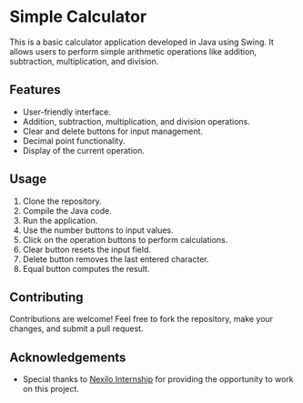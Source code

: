 # Simple Calculator

This is a basic calculator application developed in Java using Swing. It allows users to perform simple arithmetic operations like addition, subtraction, multiplication, and division.

## Features

- User-friendly interface.
- Addition, subtraction, multiplication, and division operations.
- Clear and delete buttons for input management.
- Decimal point functionality.
- Display of the current operation.

## Usage

1. Clone the repository.
2. Compile the Java code.
3. Run the application.
4. Use the number buttons to input values.
5. Click on the operation buttons to perform calculations.
6. Clear button resets the input field.
7. Delete button removes the last entered character.
8. Equal button computes the result.

## Contributing

Contributions are welcome! Feel free to fork the repository, make your changes, and submit a pull request.



## Acknowledgements

- Special thanks to [Nexilo Internship](https://www.nexilo.com/) for providing the opportunity to work on this project.
